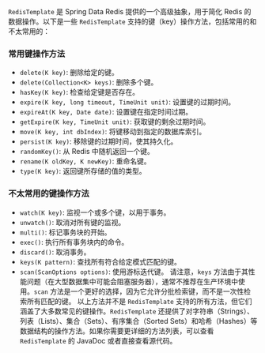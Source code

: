 `RedisTemplate` 是 Spring Data Redis 提供的一个高级抽象，用于简化 Redis 的数据操作。以下是一些 `RedisTemplate` 支持的键（key）操作方法，包括常用的和不太常用的：
### 常用键操作方法
- `delete(K key)`: 删除给定的键。
- `delete(Collection<K> keys)`: 删除多个键。
- `hasKey(K key)`: 检查给定键是否存在。
- `expire(K key, long timeout, TimeUnit unit)`: 设置键的过期时间。
- `expireAt(K key, Date date)`: 设置键在指定时间过期。
- `getExpire(K key, TimeUnit unit)`: 获取键的剩余过期时间。
- `move(K key, int dbIndex)`: 将键移动到指定的数据库索引。
- `persist(K key)`: 移除键的过期时间，使其持久化。
- `randomKey()`: 从 Redis 中随机返回一个键。
- `rename(K oldKey, K newKey)`: 重命名键。
- `type(K key)`: 返回键所存储的值的类型。
### 不太常用的键操作方法
- `watch(K key)`: 监视一个或多个键，以用于事务。
- `unwatch()`: 取消对所有键的监视。
- `multi()`: 标记事务块的开始。
- `exec()`: 执行所有事务块内的命令。
- `discard()`: 取消事务。
- `keys(K pattern)`: 查找所有符合给定模式匹配的键。
- `scan(ScanOptions options)`: 使用游标迭代键。
请注意，`keys` 方法由于其性能问题（在大型数据集中可能会阻塞服务器），通常不推荐在生产环境中使用。`scan` 方法是一个更好的选择，因为它允许分批检索键，而不是一次性检索所有匹配的键。
以上方法并不是 `RedisTemplate` 支持的所有方法，但它们涵盖了大多数常见的键操作。`RedisTemplate` 还提供了对字符串（Strings）、列表（Lists）、集合（Sets）、有序集合（Sorted Sets）和哈希（Hashes）等数据结构的操作方法。如果你需要更详细的方法列表，可以查看 `RedisTemplate` 的 JavaDoc 或者直接查看源代码。
